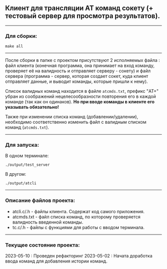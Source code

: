 ## Клиент для трансляции AT команд сокету (+ тестовый сервер для просмотра результатов).

---

### Для сборки:
```
make all
```

---

После сборки в папке с проектом присутствуют 2 исполняемых файла : файл клиента (конечная программа, она принимает на вход команду, проверяет её на валидность и отправляет серверу - сокету) и файл сервера (программа - сервер, которая создает сокет, куда клиент отправляет данные, и выводит команды, которые пришли к нему).

Список валидных команд находится в файле `atcmds.txt`, префикс "AT+" убран из соображений нецелесообразности повторения его в каждой команде (так как он одинаков). **Но при вводе команды в клиенте его указывать обязательно!**

Также при изменении списка команд (добавлении/удалении), необходимо соответственно изменить файл с валидным списком команд (`atcmds.txt`).

---

### Для запуска:
В одном терминале:
```
./output/test_server
```

В другом:
```
./output/atcli
```

---

### Описание файлов проекта:
- atcli.c/.h - файлы клиента. Содержат код самого приложения.
- atcmds.txt - файл списка команд, по которому проверяется валидность введенной команды.
- tc.c/.h    - файлы с функциями для работы с вводом терминала.

---

### Текущее состояние проекта:
2023-05-10 : Проведен рефакторинг
2023-05-02 : Начата доработка ввода команд для добавления истории команд.
